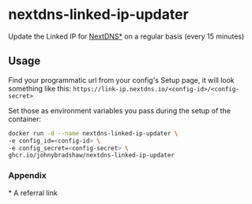 # nextdns-linked-ip-updater
Update the Linked IP for [NextDNS*](https://nextdns.io/?from=pgbnyk5z) on a regular basis (every 15 minutes)

## Usage

Find your programmatic url from your config's Setup page, it will look something like this: `https://link-ip.nextdns.io/<config-id>/<config-secret>`

Set those as environment variables you pass during the setup of the container:

```bash
docker run -d --name nextdns-linked-ip-updater \
-e config_id=<config-id> \
-e config_secret=<config-secret> \
ghcr.io/johnybradshaw/nextdns-linked-ip-updater
```

### Appendix
\* A referral link
